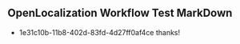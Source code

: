 ## OpenLocalization Workflow Test MarkDown
* 1e31c10b-11b8-402d-83fd-4d27ff0af4ce thanks!

<!--HONumber=Aug16_HO1-->


